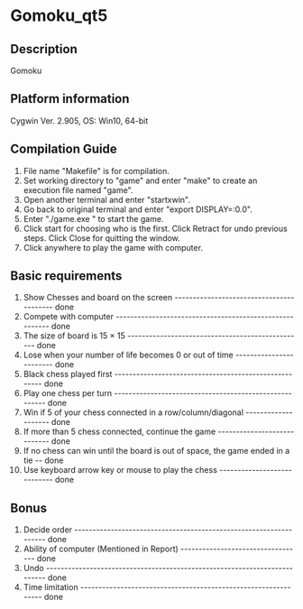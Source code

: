 # Gomoku_qt5

Description
------------
Gomoku

Platform information
---------------------
Cygwin Ver. 2.905, OS: Win10, 64-bit


Compilation Guide
------------------
1. File name "Makefile" is for compilation.
2. Set working directory to "game" and enter "make" to create an execution file named "game".
3. Open another terminal and enter "startxwin".
5. Go back to original terminal and enter "export DISPLAY=:0.0".
6. Enter "./game.exe " to start the game.
7. Click start for choosing who is the first.
   Click Retract for undo previous steps.
   Click Close for quitting the window.
8. Click anywhere to play the game with computer.


Basic requirements
------------------
1. Show Chesses and board on the screen  ----------------------------------------- done
2. Compete with computer  -------------------------------------------------------- done
3. The size of board is 15 × 15  ------------------------------------------------- done
4. Lose when your number of life becomes 0 or out of time ------------------------ done
5. Black chess played first ------------------------------------------------------ done
6. Play one chess per turn ------------------------------------------------------- done
7. Win if 5 of your chess connected in a row/column/diagonal  -------------------- done
8. If more than 5 chess connected, continue the game  ---------------------------- done
9. If no chess can win until the board is out of space, the game ended in a tie -- done
10. Use keyboard arrow key or mouse to play the chess ---------------------------- done

Bonus
------
1. Decide order ------------------------------------------------------------------ done
2. Ability of computer (Mentioned in Report) ---------------------------------- done
3. Undo -------------------------------------------------------------------------- done
4. Time limitation --------------------------------------------------------------- done
